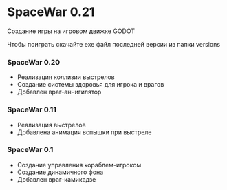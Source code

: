 # SpaceWar 0.21
Создание игры на игровом движке GODOT

Чтобы поиграть скачайте exe файл последней версии из папки versions

### SpaceWar 0.20
- Реализация коллизии выстрелов
- Создание системы здоровья для игрока и врагов
- Добавлен враг-аннигилятор

### SpaceWar 0.11
- Реализация выстрелов
- Добавлена анимация вспышки при выстреле

### SpaceWar 0.1
- Создание управления кораблем-игроком
- Создание динамичного фона
- Добавлен враг-камикадзе

  
